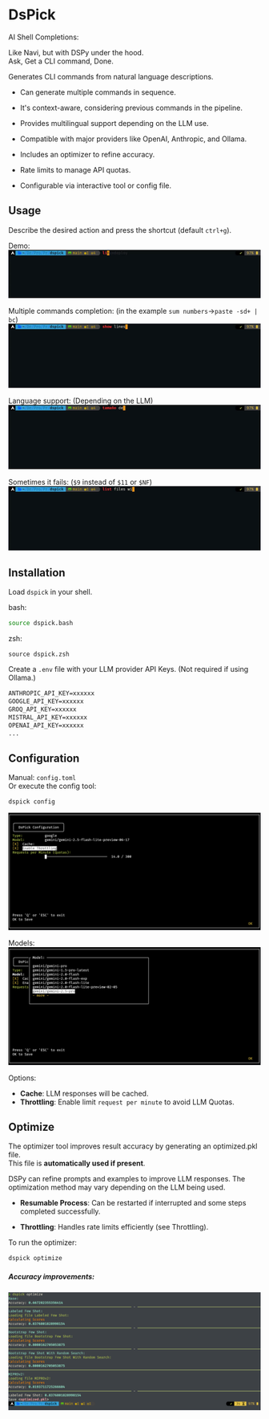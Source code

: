 # DsPick

AI Shell Completions:

Like Navi, but with DSPy under the hood.\
Ask, Get a CLI command, Done.

Generates CLI commands from natural language descriptions.

- Can generate multiple commands in sequence.

- It's context-aware, considering previous commands in the pipeline.

- Provides multilingual support depending on the LLM use.

- Compatible with major providers like OpenAI, Anthropic, and Ollama.

- Includes an optimizer to refine accuracy.

- Rate limits to manage API quotas.

- Configurable via interactive tool or config file.


## Usage

Describe the desired action and press the shortcut (default `ctrl+g`).

Demo:
![demo](screens/demo.apng)

Multiple commands completion:
(in the example `sum numbers`→`paste -sd+ | bc`)
![multiple](screens/multiple.apng)

Language support:
(Depending on the LLM)
![language](screens/language.apng)

Sometimes it fails:
(`$9` instead of `$11` or `$NF`)
![fail](screens/not_perfect.apng)

## Installation

Load `dspick` in your shell.

bash:
```bash
source dspick.bash
```

zsh:
```shell
source dspick.zsh
```

Create a `.env` file with your LLM provider API Keys.
(Not required if using Ollama.)

```
ANTHROPIC_API_KEY=xxxxxx
GOOGLE_API_KEY=xxxxxx
GROQ_API_KEY=xxxxxx
MISTRAL_API_KEY=xxxxxx
OPENAI_API_KEY=xxxxxx
...
```

## Configuration

Manual: `config.toml`\
Or execute the config tool:

```bash
dspick config
```
![config](screens/config.png)

Models:
![models](screens/models.png)

Options:

- **Cache**: LLM responses will be cached.
- **Throttling**: Enable limit `request per minute` to avoid LLM Quotas.

## Optimize

The optimizer tool improves result accuracy by generating an optimized.pkl file.\
This file is **automatically used if present**.

DSPy can refine prompts and examples to improve LLM responses. The optimization method may vary depending on the LLM being used.

- **Resumable Process**:  Can be restarted if interrupted and some steps completed successfully.

- **Throttling**: Handles rate limits efficiently (see Throttling).


To run the optimizer:
```bash
dspick optimize
```


##### Accuracy improvements:
![models](screens/optimizer.png)
